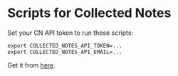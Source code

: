 # Scripts for Collected Notes

Set your CN API token to run these scripts:

```
export COLLECTED_NOTES_API_TOKEN=...
export COLLECTED_NOTES_API_EMAIL=...
```

Get it from [here](https://collectednotes.com/accounts/me/token).
